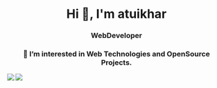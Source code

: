 <h1 align="center">Hi 👋, I'm atuikhar</h1>
<h3 align="center">WebDeveloper</h3>
<h3 align="center">👀 I’m interested in Web Technologies and OpenSource Projects.</h3>
<div align="center" style={{margin:'auto'}}>	      
 <a href="https://github-readme-stats.vercel.app/api?username=atuikhar&theme=tokyonight">
<img  align="left" src="https://github-readme-stats.vercel.app/api?username=atuikhar&count_private=true&show_icons=true&theme=tokyonight" />
</a>
<img align="left" src="https://github-readme-stats.vercel.app/api/top-langs/?username=atuikhar&hidephp&theme=tokyonight" />
</a>
</div>




